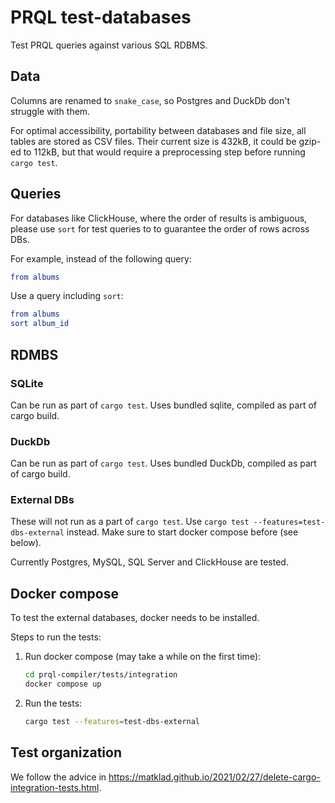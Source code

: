 # PRQL test-databases

Test PRQL queries against various SQL RDBMS.

## Data

Columns are renamed to `snake_case`, so Postgres and DuckDb don't struggle with
them.

For optimal accessibility, portability between databases and file size, all
tables are stored as CSV files. Their current size is 432kB, it could be gzip-ed
to 112kB, but that would require a preprocessing step before running
`cargo test`.

## Queries

For databases like ClickHouse, where the order of results is ambiguous, please
use `sort` for test queries to to guarantee the order of rows across DBs.

For example, instead of the following query:

```elm
from albums
```

Use a query including `sort`:

```elm
from albums
sort album_id
```

## RDMBS

### SQLite

Can be run as part of `cargo test`. Uses bundled sqlite, compiled as part of
cargo build.

### DuckDb

Can be run as part of `cargo test`. Uses bundled DuckDb, compiled as part of
cargo build.

### External DBs

These will not run as a part of `cargo test`. Use
`cargo test --features=test-dbs-external` instead. Make sure to start docker
compose before (see below).

Currently Postgres, MySQL, SQL Server and ClickHouse are tested.

## Docker compose

To test the external databases, docker needs to be installed.

Steps to run the tests:

1. Run docker compose (may take a while on the first time):

   ```sh
   cd prql-compiler/tests/integration
   docker compose up
   ```

2. Run the tests:

   ```sh
   cargo test --features=test-dbs-external
   ```

## Test organization

We follow the advice in
<https://matklad.github.io/2021/02/27/delete-cargo-integration-tests.html>.
